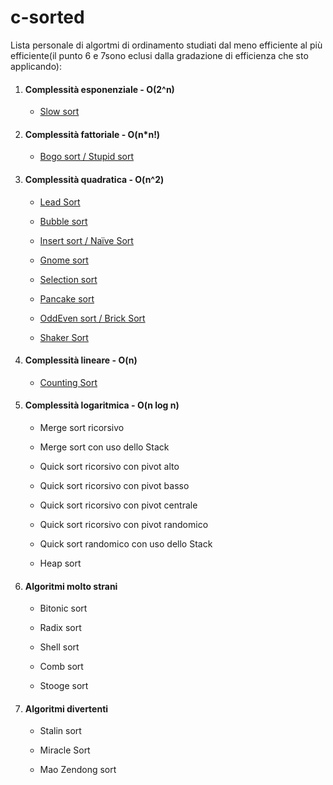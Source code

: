 # c-sorted

Lista personale di algortmi di ordinamento studiati dal meno efficiente al più efficiente(il punto 6 e 7sono eclusi dalla gradazione di efficienza che sto applicando):

1. #### Complessità esponenziale - O(2^n)
   
   - [Slow sort](sorting/slowSort/slow.md)

2. #### Complessità fattoriale - O(n*n!)
   
   - [Bogo sort / Stupid sort](sorting/bogoSort/bogo.md)

3. #### Complessità quadratica - O(n^2)
   
   - [Lead Sort](sorting/leadSort/lead.md)
   
   - [Bubble sort](sorting/bubbleSort/Bubble.md)
   
   - [Insert sort / Naïve Sort](sorting/insertionSort/insert.md)
   
   - [Gnome sort](sorting/gnomeSort/gnome.md)
   
   - [Selection sort](sorting/selectionSort/select.md)
   
   - [Pancake sort](sorting/pancakeSort/pancake.md)
   
   - [OddEven sort / Brick Sort](sorting/oddEvenSort/oddeven.md)
   
   - [Shaker Sort](sorting/shakerSort/shaker.md)

4. #### Complessità lineare - O(n)
   
   - [Counting Sort](sorting/countingSort/count.md)

5. #### Complessità logaritmica - O(n log n)
   
   - Merge sort ricorsivo
   
   - Merge sort con uso dello Stack
   
   - Quick sort ricorsivo con pivot alto
   
   - Quick sort ricorsivo con pivot basso
   
   - Quick sort ricorsivo con pivot centrale
   
   - Quick sort ricorsivo con pivot randomico
   
   - Quick sort randomico con uso dello Stack
   
   - Heap sort

6. #### Algoritmi molto strani
   
   - Bitonic sort
   
   - Radix sort
   
   - Shell sort
   
   - Comb sort
   
   - Stooge sort

7. #### Algoritmi divertenti
   
   - Stalin sort
   
   - Miracle Sort
   
   - Mao Zendong sort
